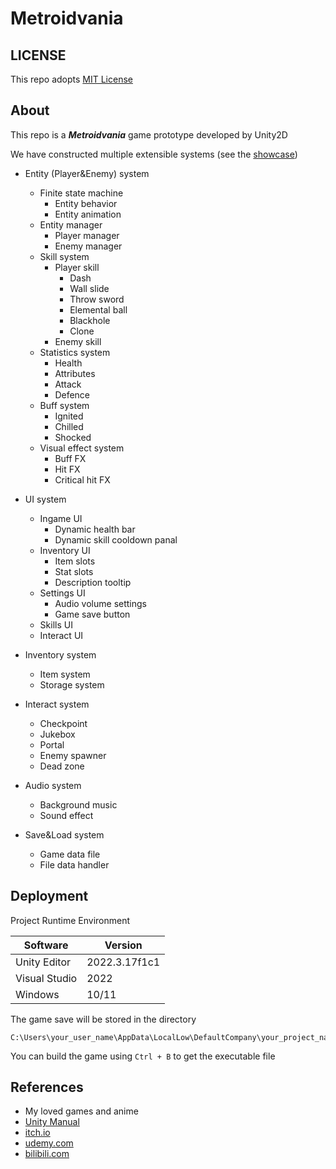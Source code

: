 # Metroidvania

## LICENSE
This repo adopts [MIT License](https://spdx.org/licenses/MIT)

## About
This repo is a ***Metroidvania*** game prototype developed by Unity2D

We have constructed multiple extensible systems (see the [showcase](https://www.bilibili.com/video/BV1eb421E7bN/?spm_id_from=333.999.list.card_archive.click&vd_source=6fbd8ea5d181239758f62d5f9a9d8dfb))

- Entity (Player&Enemy) system
    - Finite state machine
        - Entity behavior
        - Entity animation
    - Entity manager
        - Player manager
        - Enemy manager
    - Skill system
        - Player skill
            - Dash
            - Wall slide
            - Throw sword
            - Elemental ball
            - Blackhole
            - Clone
        - Enemy skill
    - Statistics system
        - Health
        - Attributes
        - Attack
        - Defence
    - Buff system
        - Ignited
        - Chilled
        - Shocked
    - Visual effect system
        - Buff FX
        - Hit FX
        - Critical hit FX

- UI system
    - Ingame UI
        - Dynamic health bar
        - Dynamic skill cooldown panal
    - Inventory UI
        - Item slots
        - Stat slots
        - Description tooltip
    - Settings UI
        - Audio volume settings
        - Game save button
    - Skills UI
    - Interact UI

- Inventory system
    - Item system
    - Storage system

- Interact system
    - Checkpoint
    - Jukebox
    - Portal
    - Enemy spawner
    - Dead zone

- Audio system
    - Background music
    - Sound effect

- Save&Load system
    - Game data file
    - File data handler

## Deployment
Project Runtime Environment

|Software|Version|
|---|---|
|Unity Editor|2022.3.17f1c1|
|Visual Studio|2022|
|Windows|10/11|

The game save will be stored in the directory
```
C:\Users\your_user_name\AppData\LocalLow\DefaultCompany\your_project_name\data.whythz
```

You can build the game using `Ctrl + B` to get the executable file 

## References
- My loved games and anime
- [Unity Manual](https://docs.unity.cn/2021.3/Documentation/Manual/UnityManual.html)
- [itch.io](https://itch.io/)
- [udemy.com](https://www.udemy.com/course/2d-rpg-alexdev/)
- [bilibili.com](https://www.bilibili.com/)